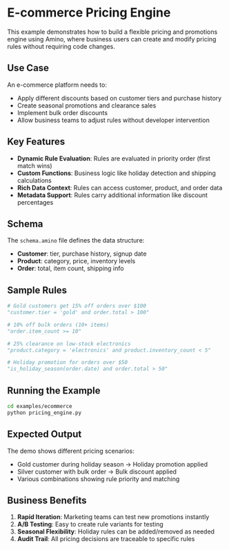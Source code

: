 # E-commerce Pricing Engine

This example demonstrates how to build a flexible pricing and promotions engine using Amino, where business users can create and modify pricing rules without requiring code changes.

## Use Case

An e-commerce platform needs to:
- Apply different discounts based on customer tiers and purchase history
- Create seasonal promotions and clearance sales
- Implement bulk order discounts
- Allow business teams to adjust rules without developer intervention

## Key Features

- **Dynamic Rule Evaluation**: Rules are evaluated in priority order (first match wins)
- **Custom Functions**: Business logic like holiday detection and shipping calculations
- **Rich Data Context**: Rules can access customer, product, and order data
- **Metadata Support**: Rules carry additional information like discount percentages

## Schema

The `schema.amino` file defines the data structure:
- **Customer**: tier, purchase history, signup date
- **Product**: category, price, inventory levels
- **Order**: total, item count, shipping info

## Sample Rules

```python
# Gold customers get 15% off orders over $100
"customer.tier = 'gold' and order.total > 100"

# 10% off bulk orders (10+ items)
"order.item_count >= 10"

# 25% clearance on low-stock electronics
"product.category = 'electronics' and product.inventory_count < 5"

# Holiday promotion for orders over $50
"is_holiday_season(order.date) and order.total > 50"
```

## Running the Example

```bash
cd examples/ecommerce
python pricing_engine.py
```

## Expected Output

The demo shows different pricing scenarios:
- Gold customer during holiday season → Holiday promotion applied
- Silver customer with bulk order → Bulk discount applied
- Various combinations showing rule priority and matching

## Business Benefits

1. **Rapid Iteration**: Marketing teams can test new promotions instantly
2. **A/B Testing**: Easy to create rule variants for testing
3. **Seasonal Flexibility**: Holiday rules can be added/removed as needed
4. **Audit Trail**: All pricing decisions are traceable to specific rules